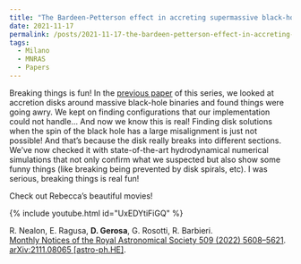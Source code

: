 ```yaml
---
title: "The Bardeen-Petterson effect in accreting supermassive black-hole binaries: disc breaking and critical obliquity"
date: 2021-11-17
permalink: /posts/2021-11-17-the-bardeen-petterson-effect-in-accreting-supermassive-black-hole-binaries-disc-breaking-and-critical-obliquity
tags:
  - Milano
  - MNRAS
  - Papers
---
```


Breaking things is fun! In the [previous paper](https://arxiv.org/abs/2004.02894) of this series, we looked at accretion disks around massive black-hole binaries and found things were going awry. We kept on finding configurations that our implementation could not handle… And now we know this is real! Finding disk solutions when the spin of the black hole has a large misalignment is just not possible! And that’s because the disk really breaks into different sections. We’ve now checked it with state-of-the-art hydrodynamical numerical simulations that not only confirm what we suspected but also show some funny things (like breaking being prevented by disk spirals, etc). I was serious, breaking things is real fun!

Check out Rebecca’s beautiful movies!

{% include youtube.html id="UxEDYtiFiGQ" %}

R. Nealon, E. Ragusa, **D. Gerosa**, G. Rosotti, R. Barbieri.\
[Monthly Notices of the Royal Astronomical Society 509 (2022) 5608–5621](https://doi.org/10.1093/mnras/stab3328). [arXiv:2111.08065 [astro-ph.HE]](https://arxiv.org/abs/2111.08065).


